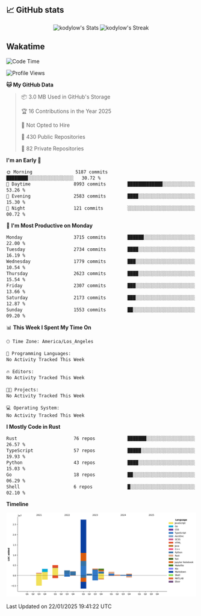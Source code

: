 ## 📈 GitHub stats
<!--START_SECTION:github-->
<div class="badges-githubstats">
  <p align="center">
    <img src="https://github-readme-stats.vercel.app/api?username=kodylow&theme=tokyonight&show_icons=true&hide_border=true&count_private=true" alt="kodylow's Stats" height="165">
    <img src="https://github-readme-streak-stats.herokuapp.com/?user=kodylow&theme=tokyonight&hide_border=true" alt="kodylow's Streak" height="165">
  </p>
</div>
<!--END_SECTION:github-->

## Wakatime 
<!--START_SECTION:waka-->
![Code Time](http://img.shields.io/badge/Code%20Time-1%2C292%20hrs%2052%20mins-blue)

![Profile Views](http://img.shields.io/badge/Profile%20Views-1-blue)

**🐱 My GitHub Data** 

> 📦 3.0 MB Used in GitHub's Storage 
 > 
> 🏆 16 Contributions in the Year 2025
 > 
> 🚫 Not Opted to Hire
 > 
> 📜 430 Public Repositories 
 > 
> 🔑 82 Private Repositories 
 > 
**I'm an Early 🐤** 

```text
🌞 Morning                5187 commits        ████████░░░░░░░░░░░░░░░░░   30.72 % 
🌆 Daytime                8993 commits        █████████████░░░░░░░░░░░░   53.26 % 
🌃 Evening                2583 commits        ████░░░░░░░░░░░░░░░░░░░░░   15.30 % 
🌙 Night                  121 commits         ░░░░░░░░░░░░░░░░░░░░░░░░░   00.72 % 
```
📅 **I'm Most Productive on Monday** 

```text
Monday                   3715 commits        ██████░░░░░░░░░░░░░░░░░░░   22.00 % 
Tuesday                  2734 commits        ████░░░░░░░░░░░░░░░░░░░░░   16.19 % 
Wednesday                1779 commits        ███░░░░░░░░░░░░░░░░░░░░░░   10.54 % 
Thursday                 2623 commits        ████░░░░░░░░░░░░░░░░░░░░░   15.54 % 
Friday                   2307 commits        ███░░░░░░░░░░░░░░░░░░░░░░   13.66 % 
Saturday                 2173 commits        ███░░░░░░░░░░░░░░░░░░░░░░   12.87 % 
Sunday                   1553 commits        ██░░░░░░░░░░░░░░░░░░░░░░░   09.20 % 
```


📊 **This Week I Spent My Time On** 

```text
🕑︎ Time Zone: America/Los_Angeles

💬 Programming Languages: 
No Activity Tracked This Week

🔥 Editors: 
No Activity Tracked This Week

🐱‍💻 Projects: 
No Activity Tracked This Week

💻 Operating System: 
No Activity Tracked This Week
```

**I Mostly Code in Rust** 

```text
Rust                     76 repos            ███████░░░░░░░░░░░░░░░░░░   26.57 % 
TypeScript               57 repos            █████░░░░░░░░░░░░░░░░░░░░   19.93 % 
Python                   43 repos            ████░░░░░░░░░░░░░░░░░░░░░   15.03 % 
Go                       18 repos            ██░░░░░░░░░░░░░░░░░░░░░░░   06.29 % 
Shell                    6 repos             █░░░░░░░░░░░░░░░░░░░░░░░░   02.10 % 
```



**Timeline**

![Lines of Code chart](https://raw.githubusercontent.com/Kodylow/Kodylow/master/assets/bar_graph.png)


 Last Updated on 22/01/2025 19:41:22 UTC
<!--END_SECTION:waka-->
